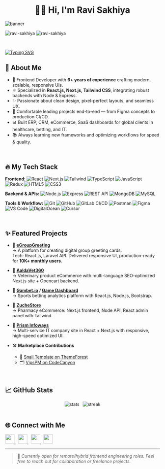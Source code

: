 <h1 align="center">👋🏻 Hi, I'm Ravi Sakhiya</h1>

<img src="./banner.png" alt="banner" /><br>

<p align="left">
<img src="https://komarev.com/ghpvc/?username=ravi-sakhiya&label=Profile%20views&color=0e75b6&style=flat" alt="ravi-sakhiya" /> 
<img src="https://img.shields.io/github/followers/ravi-sakhiya" alt="ravi-sakhiya" /> 
</p><br>

[![Typing SVG](https://readme-typing-svg.demolab.com?font=Fira+Code&pause=1000&width=435&lines=Frontend+Expert+(6%2B+Years);React+%7C+Next.js+%7C+Tailwind+%7C+Node.js;Fullstack+MERN+Engineer;Building+from+UI%2FUX+to+API+%26+DevOps)](https://git.io/typing-svg)

## 🚀 About Me

- 🌟 Frontend Developer with **6+ years of experience** crafting modern, scalable, responsive UIs.
- ⚛️ Specialized in **React.js, Next.js, Tailwind CSS**, integrating robust backends with Node & Express.
- ✨ Passionate about clean design, pixel-perfect layouts, and seamless UX.
- 💼 Comfortable leading projects end-to-end — from Figma concepts to production CI/CD.
- 📊 Built ERP, CRM, eCommerce, SaaS dashboards for global clients in healthcare, betting, and IT.
- 📚 Always learning new frameworks and optimizing workflows for speed & quality.

<br>

## 🔥 My Tech Stack

**Frontend:**
![React](https://img.shields.io/badge/React-282C34?logo=react&logoColor=61DAFB)
![Next.js](https://img.shields.io/badge/Next.js-282C34?logo=next.js)
![Tailwind](https://img.shields.io/badge/Tailwind_CSS-282C34?logo=tailwind-css&logoColor=06B6D4)
![TypeScript](https://img.shields.io/badge/TypeScript-282C34?logo=typescript)
![JavaScript](https://img.shields.io/badge/JavaScript-282C34?logo=javascript&logoColor=F7DF1E)
![Redux](https://img.shields.io/badge/Redux-282C34?logo=redux&logoColor=764ABC)
![HTML5](https://img.shields.io/badge/HTML5-282C34?logo=html5)
![CSS3](https://img.shields.io/badge/CSS3-282C34?logo=css3)

**Backend & APIs:**
![Node.js](https://img.shields.io/badge/Node.js-282C34?logo=node.js)
![Express](https://img.shields.io/badge/Express-282C34?logo=express)
![REST API](https://img.shields.io/badge/REST_API-282C34)
![MongoDB](https://img.shields.io/badge/MongoDB-282C34?logo=mongodb&logoColor=47A248)
![MySQL](https://img.shields.io/badge/MySQL-282C34?logo=mysql&logoColor=4479A1)

**Tools & Workflow:**
![Git](https://img.shields.io/badge/Git-282C34?logo=git)
![GitHub](https://img.shields.io/badge/GitHub-282C34?logo=github)
![GitLab CI/CD](https://img.shields.io/badge/GitLab_CI/CD-282C34?logo=gitlab)
![Postman](https://img.shields.io/badge/Postman-282C34?logo=postman)
![Figma](https://img.shields.io/badge/Figma-282C34?logo=figma)
![VS Code](https://img.shields.io/badge/VS_Code-282C34?logo=visualstudiocode&logoColor=007ACC)
![DigitalOcean](https://img.shields.io/badge/DigitalOcean-282C34?logo=digitalocean&logoColor=0080FF)
![Cursor](https://img.shields.io/badge/Cursor.sh-282C34?logo=cursor&logoColor=5E5DF0)

<br>

## ✨ Featured Projects

- 🔗 **[eGroupGreeting](https://egroupgreeting.com/)**  
  → A platform for creating digital group greeting cards.  
  Tech: React.js, Laravel API. Delivered responsive UI, production-ready for **10K+ monthly users**.

- 🔗 **[AaldaVet360](https://aaldavet360.com/jp/)**  
  → Veterinary product eCommerce with multi-language SEO-optimized Next.js site + Opencart backend.

- 🔗 **[Gambet.io](https://gambet.io) / [Game Dashboard](https://game.gambet.io/)**  
  → Sports betting analytics platform with React.js, Node.js, Bootstrap.

- 🔗 **[ZucheStore](https://zuchestore.com/)**  
  → Pharmacy eCommerce: Next.js frontend, Node API, React admin panel with Tailwind.

- 🔗 **[Prism Infoways](https://prisminfoways.com/)**  
  → Multi-service IT company site in React + Next.js with responsive, high-speed optimized UI.

- 🛠 **Marketplace Contributions**  
  - 🎨 [Snail Template on ThemeForest](https://themeforest.net/item/snail-creative-multipurpose-html5-templates/28062252)  
  - 🗂️ [VipsPM on CodeCanyon](https://codecanyon.net/item/vipspm-angular8-laravel57-project-suite/25335792)

<br>

## 📈 GitHub Stats

<div align="center">  
    <img src="https://github-readme-stats.vercel.app/api?username=ravi-sakhiya&show_icons=true&theme=transparent&border_color=454545" alt="stats" />
    &nbsp;
    <img src="https://streak-stats.demolab.com?user=ravi-sakhiya&theme=transparent&border=454545&date_format=j%20M%5B%20Y%5D" alt="streak" />
</div>

<br>

## 🌐 Connect with Me

<p align="left">
    <a href="https://www.linkedin.com/in/ravi-sakhiya/" target="_blank">
        <img src="https://raw.githubusercontent.com/rahuldkjain/github-profile-readme-generator/master/src/images/icons/Social/linked-in-alt.svg" height="30" />
    </a>
    &nbsp;
    <a href="mailto:mr.sakhiya.01@gmail.com">
        <img src="https://img.icons8.com/ios-filled/50/000000/new-post.png" height="30" />
    </a>
    &nbsp;
    <a href="https://github.com/ravi-sakhiya" target="_blank">
        <img src="https://raw.githubusercontent.com/rahuldkjain/github-profile-readme-generator/master/src/images/icons/Social/github.svg" height="30" />
    </a>
    &nbsp;
    <a href="https://wa.me/917600557884" target="_blank">
        <img src="https://raw.githubusercontent.com/rahuldkjain/github-profile-readme-generator/master/src/images/icons/Social/whatsapp.svg" height="30" />
    </a>
</p>

---

> 📝 *Currently open for remote/hybrid frontend engineering roles. Feel free to reach out for collaboration or freelance projects.*

